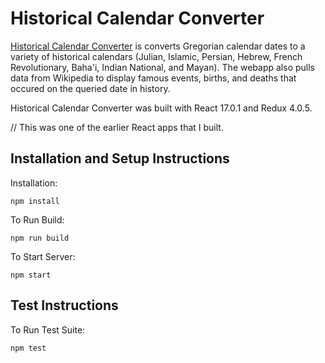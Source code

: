 # Historical Calendar Converter

[Historical Calendar Converter](https://historicalcalendarconverter.web.app) is converts Gregorian calendar dates to a variety of historical calendars (Julian, Islamic, Persian, Hebrew, French Revolutionary, Baha'i, Indian National, and Mayan). The webapp also pulls data from Wikipedia to display famous events, births, and deaths that occured on the queried date in history.

Historical Calendar Converter was built with React 17.0.1 and Redux 4.0.5.

// This was one of the earlier React apps that I built.

## Installation and Setup Instructions

Installation:

`npm install`

To Run Build:

`npm run build`

To Start Server:

`npm start`

## Test Instructions

To Run Test Suite:

`npm test`
